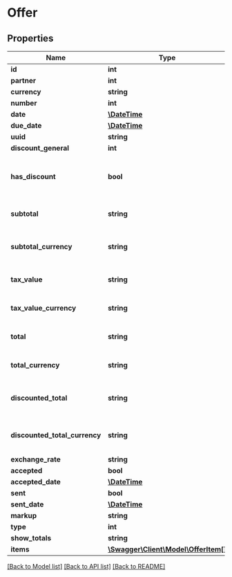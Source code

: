 # Offer

## Properties
Name | Type | Description | Notes
------------ | ------------- | ------------- | -------------
**id** | **int** |  | [optional] 
**partner** | **int** |  | 
**currency** | **string** |  | 
**number** | **int** |  | [optional] 
**date** | [**\DateTime**](\DateTime.md) |  | 
**due_date** | [**\DateTime**](\DateTime.md) |  | [optional] 
**uuid** | **string** |  | [optional] 
**discount_general** | **int** |  | [optional] 
**has_discount** | **bool** | True dacă unul din articole are discount aplicat. | [optional] 
**subtotal** | **string** | Subtotal RON redus/întreg | [optional] 
**subtotal_currency** | **string** | Subtotal valută redus/întreg | [optional] 
**tax_value** | **string** | TVA RON redus/întreg | [optional] 
**tax_value_currency** | **string** | TVA valută redus/întreg | [optional] 
**total** | **string** | Total RON redus/întreg | [optional] 
**total_currency** | **string** | Total valută redus/întreg | [optional] 
**discounted_total** | **string** | Suma valorilor reduse din articole | [optional] 
**discounted_total_currency** | **string** | Suma valorilor reduse din articole | [optional] 
**exchange_rate** | **string** |  | [optional] 
**accepted** | **bool** |  | [optional] 
**accepted_date** | [**\DateTime**](\DateTime.md) |  | [optional] 
**sent** | **bool** |  | [optional] 
**sent_date** | [**\DateTime**](\DateTime.md) |  | [optional] 
**markup** | **string** |  | [optional] 
**type** | **int** |  | [optional] 
**show_totals** | **string** |  | [optional] 
**items** | [**\Swagger\Client\Model\OfferItem[]**](OfferItem.md) |  | 

[[Back to Model list]](../README.md#documentation-for-models) [[Back to API list]](../README.md#documentation-for-api-endpoints) [[Back to README]](../README.md)


